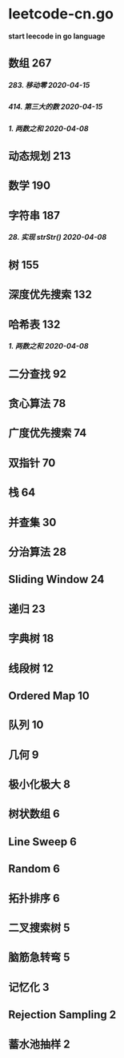 # leetcode-cn.go

**start leecode in go language**

## 数组 267
##### 283. 移动零 2020-04-15
##### 414. 第三大的数 2020-04-15
##### 1. 两数之和  2020-04-08
## 动态规划 213

## 数学 190

## 字符串  187
##### 28. 实现 strStr()  2020-04-08
## 树 155

## 深度优先搜索 132

## 哈希表 132
##### 1. 两数之和  2020-04-08
## 二分查找 92

## 贪心算法 78

## 广度优先搜索 74

## 双指针 70

## 栈 64

## 并查集 30

## 分治算法 28

## Sliding Window 24

## 递归 23

## 字典树 18

## 线段树 12

## Ordered Map 10

## 队列 10

## 几何 9

## 极小化极大 8

## 树状数组 6

## Line Sweep 6

## Random 6

## 拓扑排序 6

## 二叉搜索树 5

## 脑筋急转弯 5

## 记忆化 3

## Rejection Sampling 2

## 蓄水池抽样 2





